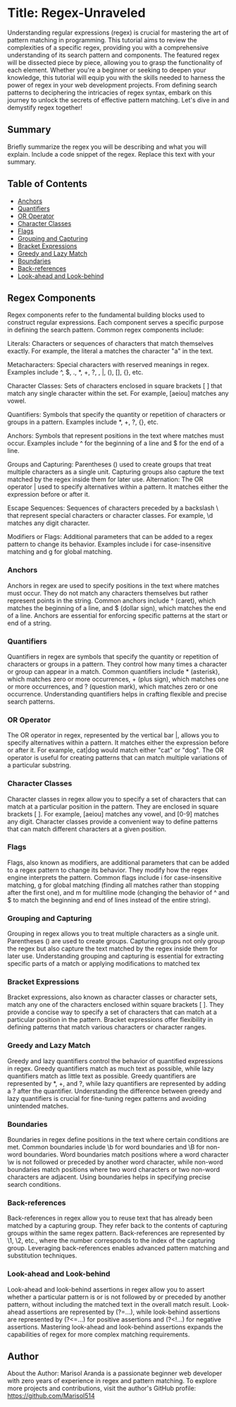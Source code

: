 # Title: Regex-Unraveled

Understanding regular expressions (regex) is crucial for mastering the art of pattern matching in programming. This tutorial aims to review the complexities of a specific regex, providing you with a comprehensive understanding of its search pattern and components. The featured regex will be dissected piece by piece, allowing you to grasp the functionality of each element. Whether you're a beginner or seeking to deepen your knowledge, this tutorial will equip you with the skills needed to harness the power of regex in your web development projects. From defining search patterns to deciphering the intricacies of regex syntax, embark on this journey to unlock the secrets of effective pattern matching. Let's dive in and demystify regex together!

## Summary

Briefly summarize the regex you will be describing and what you will explain. Include a code snippet of the regex. Replace this text with your summary.

## Table of Contents

- [Anchors](#anchors)
- [Quantifiers](#quantifiers)
- [OR Operator](#or-operator)
- [Character Classes](#character-classes)
- [Flags](#flags)
- [Grouping and Capturing](#grouping-and-capturing)
- [Bracket Expressions](#bracket-expressions)
- [Greedy and Lazy Match](#greedy-and-lazy-match)
- [Boundaries](#boundaries)
- [Back-references](#back-references)
- [Look-ahead and Look-behind](#look-ahead-and-look-behind)

## Regex Components

Regex components refer to the fundamental building blocks used to construct regular expressions. Each component serves a specific purpose in defining the search pattern. Common regex components include:

Literals: Characters or sequences of characters that match themselves exactly. For example, the literal a matches the character "a" in the text.

Metacharacters: Special characters with reserved meanings in regex. Examples include ^, $, ., *, +, ?, \, |, (), [], {}, etc.

Character Classes: Sets of characters enclosed in square brackets [ ] that match any single character within the set. For example, [aeiou] matches any vowel.

Quantifiers: Symbols that specify the quantity or repetition of characters or groups in a pattern. Examples include *, +, ?, {}, etc.

Anchors: Symbols that represent positions in the text where matches must occur. Examples include ^ for the beginning of a line and $ for the end of a line.

Groups and Capturing: Parentheses () used to create groups that treat multiple characters as a single unit. Capturing groups also capture the text matched by the regex inside them for later use.
Alternation: The OR operator | used to specify alternatives within a pattern. It matches either the expression before or after it.

Escape Sequences: Sequences of characters preceded by a backslash \ that represent special characters or character classes. For example, \d matches any digit character.

Modifiers or Flags: Additional parameters that can be added to a regex pattern to change its behavior. Examples include i for case-insensitive matching and g for global matching.

### Anchors

Anchors in regex are used to specify positions in the text where matches must occur. They do not match any characters themselves but rather represent points in the string. Common anchors include ^ (caret), which matches the beginning of a line, and $ (dollar sign), which matches the end of a line. Anchors are essential for enforcing specific patterns at the start or end of a string.

### Quantifiers

Quantifiers in regex are symbols that specify the quantity or repetition of characters or groups in a pattern. They control how many times a character or group can appear in a match. Common quantifiers include * (asterisk), which matches zero or more occurrences, + (plus sign), which matches one or more occurrences, and ? (question mark), which matches zero or one occurrence. Understanding quantifiers helps in crafting flexible and precise search patterns.

### OR Operator

The OR operator in regex, represented by the vertical bar |, allows you to specify alternatives within a pattern. It matches either the expression before or after it. For example, cat|dog would match either "cat" or "dog". The OR operator is useful for creating patterns that can match multiple variations of a particular substring.

### Character Classes

Character classes in regex allow you to specify a set of characters that can match at a particular position in the pattern. They are enclosed in square brackets [ ]. For example, [aeiou] matches any vowel, and [0-9] matches any digit. Character classes provide a convenient way to define patterns that can match different characters at a given position.

### Flags

Flags, also known as modifiers, are additional parameters that can be added to a regex pattern to change its behavior. They modify how the regex engine interprets the pattern. Common flags include i for case-insensitive matching, g for global matching (finding all matches rather than stopping after the first one), and m for multiline mode (changing the behavior of ^ and $ to match the beginning and end of lines instead of the entire string).

### Grouping and Capturing

Grouping in regex allows you to treat multiple characters as a single unit. Parentheses () are used to create groups. Capturing groups not only group the regex but also capture the text matched by the regex inside them for later use. Understanding grouping and capturing is essential for extracting specific parts of a match or applying modifications to matched tex

### Bracket Expressions

Bracket expressions, also known as character classes or character sets, match any one of the characters enclosed within square brackets [ ]. They provide a concise way to specify a set of characters that can match at a particular position in the pattern. Bracket expressions offer flexibility in defining patterns that match various characters or character ranges.

### Greedy and Lazy Match

Greedy and lazy quantifiers control the behavior of quantified expressions in regex. Greedy quantifiers match as much text as possible, while lazy quantifiers match as little text as possible. Greedy quantifiers are represented by *, +, and ?, while lazy quantifiers are represented by adding a ? after the quantifier. Understanding the difference between greedy and lazy quantifiers is crucial for fine-tuning regex patterns and avoiding unintended matches.

### Boundaries

Boundaries in regex define positions in the text where certain conditions are met. Common boundaries include \b for word boundaries and \B for non-word boundaries. Word boundaries match positions where a word character \w is not followed or preceded by another word character, while non-word boundaries match positions where two word characters or two non-word characters are adjacent. Using boundaries helps in specifying precise search conditions.

### Back-references

Back-references in regex allow you to reuse text that has already been matched by a capturing group. They refer back to the contents of capturing groups within the same regex pattern. Back-references are represented by \1, \2, etc., where the number corresponds to the index of the capturing group. Leveraging back-references enables advanced pattern matching and substitution techniques.

### Look-ahead and Look-behind

Look-ahead and look-behind assertions in regex allow you to assert whether a particular pattern is or is not followed by or preceded by another pattern, without including the matched text in the overall match result. Look-ahead assertions are represented by (?=...), while look-behind assertions are represented by (?<=...) for positive assertions and (?<!...) for negative assertions. Mastering look-ahead and look-behind assertions expands the capabilities of regex for more complex matching requirements.

## Author

About the Author: Marisol Aranda is a passionate beginner web developer with zero years of experience in regex and pattern matching. To explore more projects and contributions, visit the author's GitHub profile: https://github.com/Marisol514